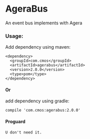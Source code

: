 # AgeraBus
An event bus implements with Agera
### Usage:
Add dependency using maven:
```
<dependency>
  <groupId>com.cmos</groupId>
  <artifactId>agerabus</artifactId>
  <version>2.0.0</version>
  <type>pom</type>
</dependency>
```
#### Or
add dependency using gradle:
```
compile 'com.cmos:agerabus:2.0.0'
```
#### Proguard
```
U don't need it.
```
